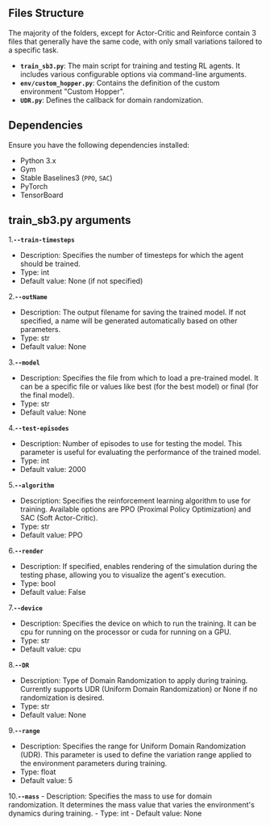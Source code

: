 
## Files Structure
The majority of the folders, except for Actor-Critic and Reinforce contain 3 files that generally have the same code, with only small variations tailored to a specific task.
- **`train_sb3.py`**: The main script for training and testing RL agents. It includes various configurable options via command-line arguments.
- **`env/custom_hopper.py`**: Contains the definition of the custom environment "Custom Hopper".
- **`UDR.py`**: Defines the callback for domain randomization.

## Dependencies

Ensure you have the following dependencies installed:

- Python 3.x
- Gym
- Stable Baselines3 (`PPO`, `SAC`)
- PyTorch
- TensorBoard

## train_sb3.py arguments 
1.**`--train-timesteps`**
   - Description: Specifies the number of timesteps for which the agent should be trained.
   - Type: int
   - Default value: None (if not specified)

2.**`--outName`**
   - Description: The output filename for saving the trained model. If not specified, a name will be generated automatically based on other parameters.
   - Type: str
   - Default value: None

3.**`--model`**
   - Description: Specifies the file from which to load a pre-trained model. It can be a specific file or values like best (for the best model) or final (for the final model).
   - Type: str
   - Default value: None

4.**`--test-episodes`**
   - Description: Number of episodes to use for testing the model. This parameter is useful for evaluating the performance of the trained model.
   - Type: int
   - Default value: 2000

5.**`--algorithm`**
   - Description: Specifies the reinforcement learning algorithm to use for training. Available options are PPO (Proximal Policy Optimization) and SAC (Soft Actor-Critic).
   - Type: str
   - Default value: PPO

6.**`--render`**
   - Description: If specified, enables rendering of the simulation during the testing phase, allowing you to visualize the agent's execution.
   - Type: bool
   - Default value: False

7.**`--device`**
   - Description: Specifies the device on which to run the training. It can be cpu for running on the processor or cuda for running on a GPU.
   - Type: str
   - Default value: cpu

8.**`--DR`**
   - Description: Type of Domain Randomization to apply during training. Currently supports UDR (Uniform Domain Randomization) or None if no randomization is desired.
   - Type: str
   - Default value: None

9.**`--range`**
   - Description: Specifies the range for Uniform Domain Randomization (UDR). This parameter is used to define the variation range applied to the environment parameters during training.
   - Type: float
   - Default value: 5

10.**`--mass`**
    - Description: Specifies the mass to use for domain randomization. It determines the mass value that varies the environment's dynamics during training.
    - Type: int
    - Default value: None

